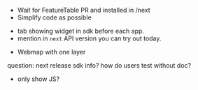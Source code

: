 - Wait for FeatureTable PR and installed in /next
- Simplify code as possible

* tab showing widget in sdk before each app.
* mention in `next` API version you can try out today.

- Webmap with one layer

question: next release sdk info? how do users test without doc?

- only show JS?
